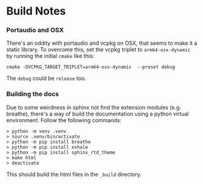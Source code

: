 # Build Notes

### Portaudio and OSX
There's an oddity with portaudio and vcpkg on OSX, that seems to make it a static library. To overcome this, set the vcpkg triplet to `arm64-osx-dynamic` by running the initial `cmake` like this:

`cmake -DVCPKG_TARGET_TRIPLET=arm64-osx-dynamic  --preset debug`

The `debug` could be `release` too.

### Building the docs

Due to some weirdness in sphinx not find the extension modules (e.g. breathe), there's a way of build the documentation using a python virtual environment. Follow the following commands:

```
> python -m venv .venv
> source .venv/bin/activate
> python -m pip install breathe
> python -m pip install exhale
> python -m pip install sphinx_rtd_theme
> make html
> deactivate
```
This should build the html files in the `_build` directory.

